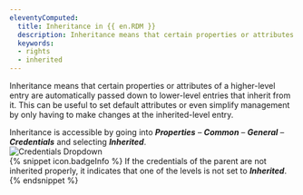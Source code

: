 ```yaml
---
eleventyComputed:
  title: Inheritance in {{ en.RDM }}
  description: Inheritance means that certain properties or attributes of a higher-level entry are automatically passed down to lower-level entries that inherit from it.
  keywords: 
  - rights
  - inherited
---
```

Inheritance means that certain properties or attributes of a higher-level entry are automatically passed down to lower-level entries that inherit from it. This can be useful to set default attributes or even simplify management by only having to make changes at the inherited-level entry.  

Inheritance is accessible by going into ***Properties*** – ***Common*** – ***General*** – ***Credentials*** and selecting ***Inherited***.  
![Credentials Dropdown](/img/en/kb/KB0044.png)  
{% snippet icon.badgeInfo %}
If the credentials of the parent are not inherited properly, it indicates that one of the levels is not set to ***Inherited***.
{% endsnippet %}